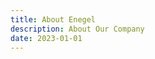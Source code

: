 ```yaml
---
title: About Enegel
description: About Our Company
date: 2023-01-01
---
```

<script setup>
import About from '../.vitepress/theme/components/About.vue'
</script>
<About />
